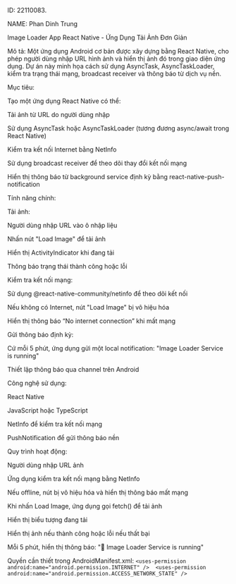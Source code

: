 ID: 22110083.

NAME: Phan Dinh Trung

Image Loader App
React Native - Ứng Dụng Tải Ảnh Đơn Giản

Mô tả: Một ứng dụng Android cơ bản được xây dựng bằng React Native, cho phép người dùng nhập URL hình ảnh và hiển thị ảnh đó trong giao diện ứng dụng. Dự án này minh họa cách sử dụng AsyncTask, AsyncTaskLoader, kiểm tra trạng thái mạng, broadcast receiver và thông báo từ dịch vụ nền.

Mục tiêu:

Tạo một ứng dụng React Native có thể:

Tải ảnh từ URL do người dùng nhập

Sử dụng AsyncTask hoặc AsyncTaskLoader (tương đương async/await trong React Native)

Kiểm tra kết nối Internet bằng NetInfo

Sử dụng broadcast receiver để theo dõi thay đổi kết nối mạng

Hiển thị thông báo từ background service định kỳ bằng react-native-push-notification

Tính năng chính:

Tải ảnh:

Người dùng nhập URL vào ô nhập liệu

Nhấn nút "Load Image" để tải ảnh

Hiển thị ActivityIndicator khi đang tải

Thông báo trạng thái thành công hoặc lỗi

Kiểm tra kết nối mạng:

Sử dụng @react-native-community/netinfo để theo dõi kết nối

Nếu không có Internet, nút "Load Image" bị vô hiệu hóa

Hiển thị thông báo “No internet connection” khi mất mạng

Gửi thông báo định kỳ:

Cứ mỗi 5 phút, ứng dụng gửi một local notification: "Image Loader Service is running"

Thiết lập thông báo qua channel trên Android

Công nghệ sử dụng:

React Native

JavaScript hoặc TypeScript

NetInfo để kiểm tra kết nối mạng

PushNotification để gửi thông báo nền

Quy trình hoạt động:

Người dùng nhập URL ảnh

Ứng dụng kiểm tra kết nối mạng bằng NetInfo

Nếu offline, nút bị vô hiệu hóa và hiển thị thông báo mất mạng

Khi nhấn Load Image, ứng dụng gọi fetch() để tải ảnh

Hiển thị biểu tượng đang tải

Hiển thị ảnh nếu thành công hoặc lỗi nếu thất bại

Mỗi 5 phút, hiển thị thông báo: "📸 Image Loader Service is running"

Quyền cần thiết trong AndroidManifest.xml:
``
<uses-permission android:name="android.permission.INTERNET" /> 
<uses-permission android:name="android.permission.ACCESS_NETWORK_STATE" />
``
